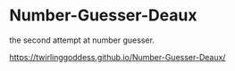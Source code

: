 # Number-Guesser-Deaux
the second attempt at number guesser.

https://twirlinggoddess.github.io/Number-Guesser-Deaux/
